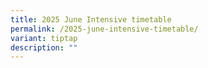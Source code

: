 ```yaml
---
title: 2025 June Intensive timetable
permalink: /2025-june-intensive-timetable/
variant: tiptap
description: ""
---
```

